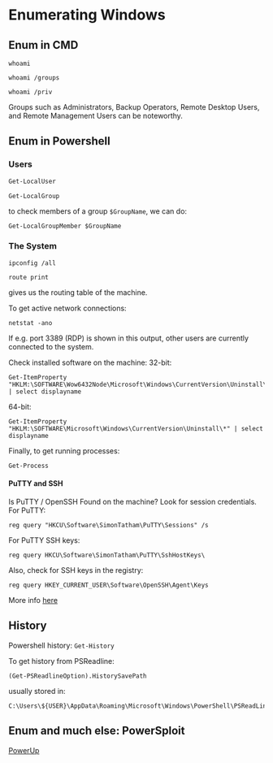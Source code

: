 # Enumerating Windows

## Enum in CMD

```
whoami
```

```
whoami /groups
```


```
whoami /priv
```

Groups such as Administrators, Backup Operators, Remote Desktop Users, and Remote Management Users can be noteworthy.

## Enum in Powershell

### Users

```powershell
Get-LocalUser
```

```
Get-LocalGroup
```

to check members of a group `$GroupName`, we can do:
```
Get-LocalGroupMember $GroupName 
```

### The System

```
ipconfig /all
```

```
route print
```
gives us the routing table of the machine.

To get active network connections:

```
netstat -ano
```
If e.g. port 3389 (RDP) is shown in this output, other users are currently connected to the system.

Check installed software on the machine:
32-bit:
```
Get-ItemProperty "HKLM:\SOFTWARE\Wow6432Node\Microsoft\Windows\CurrentVersion\Uninstall\*" | select displayname

```
64-bit:
```
Get-ItemProperty "HKLM:\SOFTWARE\Microsoft\Windows\CurrentVersion\Uninstall\*" | select displayname
```

Finally, to get running processes:
```
Get-Process
```

#### PuTTY and SSH 

Is PuTTY / OpenSSH Found on the machine? Look for session credentials.
For PuTTY:
```
reg query "HKCU\Software\SimonTatham\PuTTY\Sessions" /s
```


For  PuTTY SSH keys:
```
reg query HKCU\Software\SimonTatham\PuTTY\SshHostKeys\
```

Also, check for SSH keys in the registry:

```
reg query HKEY_CURRENT_USER\Software\OpenSSH\Agent\Keys
```

More info [here](https://book.hacktricks.xyz/windows-hardening/windows-local-privilege-escalation)


## History

Powershell history: `Get-History`

To get history from PSReadline:
```
(Get-PSReadlineOption).HistorySavePath
```

usually stored in:

```
C:\Users\${USER}\AppData\Roaming\Microsoft\Windows\PowerShell\PSReadLine\ConsoleHost_history.txt
```

## Enum and much else: PowerSploit


[PowerUp](https://github.com/PowerShellEmpire/PowerTools/blob/master/PowerUp/PowerUp.ps1)
